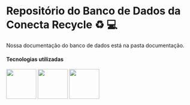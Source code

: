 # Repositório do Banco de Dados da Conecta Recycle :recycle: :computer:

Nossa documentação do banco de dados está na pasta documentação.

#### Tecnologias utilizadas
<img src="https://programadoresbrasil.com.br/wp-content/uploads/2021/05/spring-framework.png" width="80px"> <img src="https://logospng.org/download/mysql/mysql-256.png" width="80px"> <img src="https://app.brmodeloweb.com/5cceb53251d6e9827b44.svg" width="80px">
